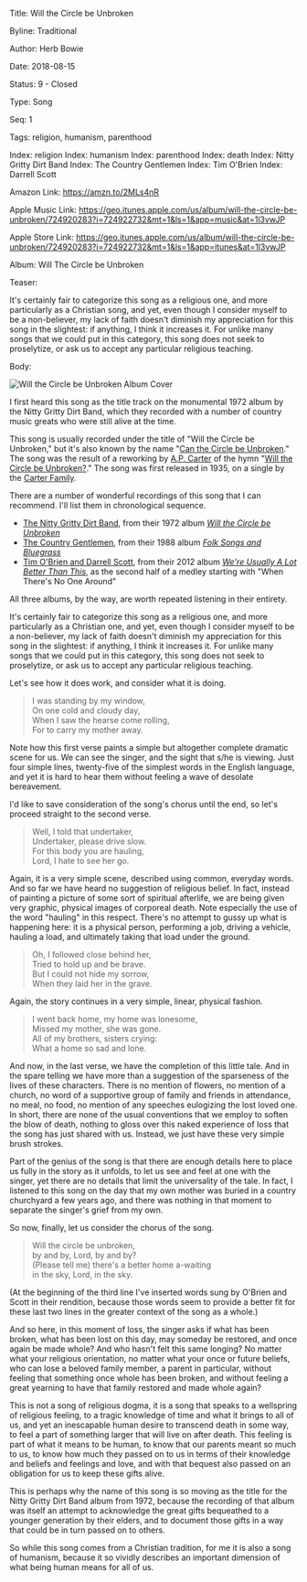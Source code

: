 Title:  Will the Circle be Unbroken

Byline: Traditional

Author: Herb Bowie

Date:   2018-08-15

Status: 9 - Closed

Type:   Song

Seq:    1

Tags:   religion, humanism, parenthood

Index:  religion
Index:  humanism
Index:  parenthood
Index:  death
Index:  Nitty Gritty Dirt Band
Index:  The Country Gentlemen
Index:  Tim O'Brien
Index:  Darrell Scott

Amazon Link: https://amzn.to/2MLs4nR

Apple Music Link: https://geo.itunes.apple.com/us/album/will-the-circle-be-unbroken/724920283?i=724922732&mt=1&ls=1&app=music&at=1l3vwJP

Apple Store Link: https://geo.itunes.apple.com/us/album/will-the-circle-be-unbroken/724920283?i=724922732&mt=1&ls=1&app=itunes&at=1l3vwJP

Album: Will The Circle be Unbroken

Teaser: 
 
It's certainly fair to categorize this song as a religious one, and more particularly as a Christian song, and yet, even though I consider myself to be a non-believer, my lack of faith doesn't diminish my appreciation for this song in the slightest: if anything, I think it increases it. For unlike many songs that we could put in this category, this song does not seek to proselytize, or ask us to accept any particular religious teaching. 

Body: 

<p><img src="../images/will-the-circle-be-unbroken.jpg" alt="Will the Circle be Unbroken Album Cover" title="Will the Circle be Unbroken Album Cover" /></p>

I first heard this song as the title track on the monumental 1972 album by the Nitty Gritty Dirt Band, which they recorded with a number of country music greats who were still alive at the time.

This song is usually recorded under the title of "Will the Circle be Unbroken," but it's also known by the name "[Can the Circle be Unbroken][wp]." The song was the result of a reworking by [A.P. Carter][ap] of the hymn "[Will the Circle be Unbroken?][wp2]." The song was first released in 1935, on a single by the [Carter Family][cf]. 

There are a number of wonderful recordings of this song that I can recommend. I'll list them in chronological sequence. 

* [The Nitty Gritty Dirt Band][track1], from their 1972 album *[Will the Circle be Unbroken][album1]*
* [The Country Gentlemen][track2], from their 1988 album *[Folk Songs and Bluegrass][album2]*
* [Tim O'Brien and Darrell Scott][track3], from their 2012 album *[We're Usually A Lot Better Than This][album3]*, as the second half of a medley starting with "When There's No One Around"

All three albums, by the way, are worth repeated listening in their entirety.  

It's certainly fair to categorize this song as a religious one, and more particularly as a Christian one, and yet, even though I consider myself to be a non-believer, my lack of faith doesn't diminish my appreciation for this song in the slightest: if anything, I think it increases it. For unlike many songs that we could put in this category, this song does not seek to proselytize, or ask us to accept any particular religious teaching. 

Let's see how it does work, and consider what it is doing. 

> I was standing by my window,   
> On one cold and cloudy day,   
> When I saw the hearse come rolling,   
> For to carry my mother away.  

Note how this first verse paints a simple but altogether complete dramatic scene for us. We can see the singer, and the sight that s/he is viewing. Just four simple lines, twenty-five of the simplest words in the English language, and yet it is hard to hear them without feeling a wave of desolate bereavement. 

I'd like to save consideration of the song's chorus until the end, so let's proceed straight to the second verse. 
  
> Well, I told that undertaker,   
> Undertaker, please drive slow.   
> For this body you are hauling,  
> Lord, I hate to see her go.   

Again, it is a very simple scene, described using common, everyday words. And so far we have heard no suggestion of religious belief. In fact, instead of painting a picture of some sort of spiritual afterlife, we are being given very graphic, physical images of corporeal death. Note especially the use of the word "hauling" in this respect. There's no attempt to gussy up what is happening here: it is a physical person, performing a job, driving a vehicle, hauling a load, and ultimately taking that load under the ground. 
  
> Oh, I followed close behind her,   
> Tried to hold up and be brave.   
> But I could not hide my sorrow,   
> When they laid her in the grave.   

Again, the story continues in a very simple, linear, physical fashion. 
 
> I went back home, my home was lonesome,   
> Missed my mother, she was gone.   
> All of my brothers, sisters crying:   
> What a home so sad and lone.   

And now, in the last verse, we have the completion of this little tale. And in the spare telling we have more than a suggestion of the sparseness of the lives of these characters. There is no mention of flowers, no mention of a church, no word of a supportive group of family and friends in attendance, no meal, no food, no mention of any speeches eulogizing the lost loved one. In short, there are none of the usual conventions that we employ to soften the blow of death, nothing to gloss over this naked experience of loss that the song has just shared with us. Instead, we just have these very simple brush strokes. 

Part of the genius of the song is that there are enough details here to place us fully in the story as it unfolds, to let us see and feel at one with the singer, yet there are no details that limit the universality of the tale. In fact, I listened to this song on the day that my own mother was buried in a country churchyard a few years ago, and there was nothing in that moment to separate the singer's grief from my own. 

So now, finally, let us consider the chorus of the song. 

> Will the circle be unbroken,   
> by and by, Lord, by and by?   
> (Please tell me) there's a better home a-waiting   
> in the sky, Lord, in the sky.

(At the beginning of the third line I've inserted words sung by O'Brien and Scott in their rendition, because those words seem to provide a better fit for these last two lines in the greater context of the song as a whole.) 

And so here, in this moment of loss, the singer asks if what has been broken, what has been lost on this day, may someday be restored, and once again be made whole? And who hasn't felt this same longing? No matter what your religious orientation, no matter what your once or future beliefs, who can lose a beloved family member, a parent in particular, without feeling that something once whole has been broken, and without feeling a great yearning to have that family restored and made whole again?

This is not a song of religious dogma, it is a song that speaks to a wellspring of religious feeling, to a tragic knowledge of time and what it brings to all of us, and yet an inescapable human desire to transcend death in some way, to feel a part of something larger that will live on after death. This feeling is part of what it means to be human, to know that our parents meant so much to us, to know how much they passed on to us in terms of their knowledge and beliefs and feelings and love, and with that bequest also passed on an obligation for us to keep these gifts alive. 

This is perhaps why the name of this song is so moving as the title for the Nitty Gritty Dirt Band album from 1972, because the recording of that album was itself an attempt to acknowledge the great gifts bequeathed to a younger generation by their elders, and to document those gifts in a way that could be in turn passed on to others. 

So while this song comes from a Christian tradition, for me it is also a song of humanism, because it so vividly describes an important dimension of what being human means for all of us. 

[album1]: https://amzn.to/2MLs4nR
[album2]: https://amzn.to/2OAaLaa
[album3]: https://amzn.to/2KPLRB4

[track1]: https://geo.itunes.apple.com/us/album/will-the-circle-be-unbroken/724920283?i=724922732&mt=1&ls=1&app=music&at=1l3vwJP

[track2]: https://geo.itunes.apple.com/us/album/will-the-circle-be-unbroken/85942864?i=85941067&mt=1&ls=1&app=music&at=1l3vwJP

[track3]: https://geo.itunes.apple.com/us/album/when-theres-no-one-around-will-the-circle-be-unbroken-live/562439339?i=562439436&mt=1&app=music&at=1l3vwJP

[ap]: https://en.wikipedia.org/wiki/A._P._Carter

[cf]: https://en.wikipedia.org/wiki/Carter_Family

[wp]: https://en.wikipedia.org/wiki/Can_the_Circle_Be_Unbroken_(By_and_By)

[wp2]: https://en.wikipedia.org/wiki/Will_the_Circle_Be_Unbroken%3F
